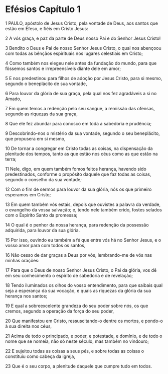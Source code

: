 # Efésios Capítulo 1

1	PAULO, apóstolo de Jesus Cristo, pela vontade de Deus, aos santos que estão em Éfeso, e fiéis em Cristo Jesus:

2	A vós graça, e paz da parte de Deus nosso Pai e do Senhor Jesus Cristo!

3	Bendito o Deus e Pai de nosso Senhor Jesus Cristo, o qual nos abençoou com todas as bênçãos espirituais nos lugares celestiais em Cristo;

4	Como também nos elegeu nele antes da fundação do mundo, para que fôssemos santos e irrepreensíveis diante dele em amor;

5	E nos predestinou para filhos de adoção por Jesus Cristo, para si mesmo, segundo o beneplácito de sua vontade,

6	Para louvor da glória de sua graça, pela qual nos fez agradáveis a si no Amado,

7	Em quem temos a redenção pelo seu sangue, a remissão das ofensas, segundo as riquezas da sua graça,

8	Que ele fez abundar para conosco em toda a sabedoria e prudência;

9	Descobrindo-nos o mistério da sua vontade, segundo o seu beneplácito, que propusera em si mesmo,

10	De tornar a congregar em Cristo todas as coisas, na dispensação da plenitude dos tempos, tanto as que estão nos céus como as que estão na terra;

11	Nele, digo, em quem também fomos feitos herança, havendo sido predestinados, conforme o propósito daquele que faz todas as coisas, segundo o conselho da sua vontade;

12	Com o fim de sermos para louvor da sua glória, nós os que primeiro esperamos em Cristo;

13	Em quem também vós estais, depois que ouvistes a palavra da verdade, o evangelho da vossa salvação; e, tendo nele também crido, fostes selados com o Espírito Santo da promessa;

14	O qual é o penhor da nossa herança, para redenção da possessão adquirida, para louvor da sua glória.

15	Por isso, ouvindo eu também a fé que entre vós há no Senhor Jesus, e o vosso amor para com todos os santos,

16	Não cesso de dar graças a Deus por vós, lembrando-me de vós nas minhas orações:

17	Para que o Deus de nosso Senhor Jesus Cristo, o Pai da glória, vos dê em seu conhecimento o espírito de sabedoria e de revelação;

18	Tendo iluminados os olhos do vosso entendimento, para que saibais qual seja a esperança da sua vocação, e quais as riquezas da glória da sua herança nos santos;

19	E qual a sobreexcelente grandeza do seu poder sobre nós, os que cremos, segundo a operação da força do seu poder,

20	Que manifestou em Cristo, ressuscitando-o dentre os mortos, e pondo-o à sua direita nos céus,

21	Acima de todo o principado, e poder, e potestade, e domínio, e de todo o nome que se nomeia, não só neste século, mas também no vindouro;

22	E sujeitou todas as coisas a seus pés, e sobre todas as coisas o constituiu como cabeça da igreja,

23	Que é o seu corpo, a plenitude daquele que cumpre tudo em todos.

